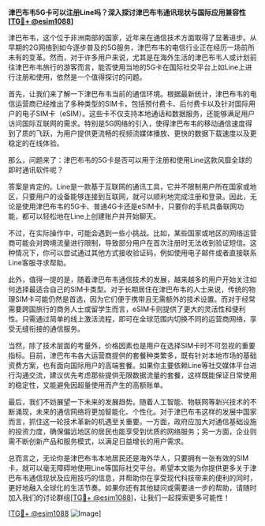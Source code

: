 **津巴布韦5G卡可以注册Line吗？深入探讨津巴布韦通讯现状与国际应用兼容性[[TG💪+ @esim1088](https://t.me/s/esim1088)]**

津巴布韦，这个位于非洲南部的国家，近年来在通信技术方面取得了显著进步。从早期的2G网络到如今逐步普及的5G服务，津巴布韦的电信行业正在经历一场前所未有的变革。然而，对于许多用户来说，尤其是在海外生活的津巴布韦人或计划前往津巴布韦旅行的游客而言，能否使用当地的5G卡在国际社交平台上如Line上进行注册和使用，依然是一个值得探讨的问题。

首先，让我们来了解一下津巴布韦当前的通信环境。根据最新统计，津巴布韦的电信运营商已经推出了多种类型的SIM卡，包括预付费卡、后付费卡以及针对国际用户的电子SIM卡（eSIM）。这些卡不仅支持本地通话和数据服务，还能够满足用户访问国际互联网的需求。特别是5G网络的引入，使得津巴布韦的移动通信速度得到了质的飞跃，为用户提供更流畅的视频流媒体播放、更快的数据下载速度以及更稳定的在线体验。

那么，问题来了：津巴布韦的5G卡是否可以用于注册和使用Line这款风靡全球的即时通讯软件呢？

答案是肯定的。Line是一款基于互联网的通讯工具，它并不限制用户所在国家或地区，只要用户的设备能够连接到互联网，就可以顺利地完成注册和登录。因此，无论是使用津巴布韦的5G卡、普通4G卡还是eSIM卡，只要你的手机具备联网功能，都可以轻松地在Line上创建账户并开始聊天。

不过，在实际操作中，可能会遇到一些小挑战。比如，某些国家或地区的网络运营商可能会对跨境流量进行限制，导致部分用户在首次注册时无法收到验证短信。这种情况下，你可以尝试通过其他方式接收验证码，例如使用电子邮件或者直接联系Line客服寻求帮助。

此外，值得一提的是，随着津巴布韦通信技术的发展，越来越多的用户开始关注如何选择最适合自己的SIM卡类型。对于长期居住在津巴布韦的人士来说，传统的物理SIM卡可能仍然是首选，因为它们便于携带且无需额外的技术设置。而对于经常需要跨国旅行的商务人士或留学生而言，eSIM卡则提供了更大的灵活性和便利性。只需通过简单的线上激活流程，即可在全球范围内切换不同的运营商网络，享受无缝衔接的通信服务。

当然，除了技术层面的考量外，价格因素也是用户在选择SIM卡时不可忽视的重要指标。目前，津巴布韦各大运营商提供的套餐种类繁多，既有针对本地市场的基础资费方案，也有面向国际用户的高端套餐。如果你主要依赖Line等社交媒体平台进行沟通交流，建议优先考虑那些提供无限数据流量的套餐，这样既能保证日常使用的稳定性，又能避免因超量使用而产生的高额账单。

最后，我们不妨展望一下未来的发展趋势。随着人工智能、物联网等新兴技术的不断涌现，未来的通信网络将更加智能化、个性化。对于津巴布韦这样的发展中国家而言，抓住这一轮技术革新的机遇至关重要。一方面，政府应加大对通信基础设施的投资力度，确保偏远地区的居民也能享受到优质的网络服务；另一方面，企业则需不断创新产品和服务模式，以满足日益增长的用户需求。

总而言之，无论你是津巴布韦本地居民还是海外华人，只要拥有一张有效的SIM卡，就可以毫无障碍地使用Line等国际社交平台。希望本文能为你提供更多关于津巴布韦通信现状及应用技巧的信息，并帮助你在享受现代科技带来的便利的同时，更好地融入全球化的生活节奏。如果你还有其他疑问或需要进一步的帮助，请随时加入我们的讨论群组[[TG💪+ @esim1088](https://t.me/s/esim1088)]，让我们一起探索更多可能性！

[[TG💪+ @esim1088](https://t.me/s/esim1088) ![Image](https://i.postimg.cc/4NQfJmqS/Snipaste-2025-05-13-00-14-12.png)]